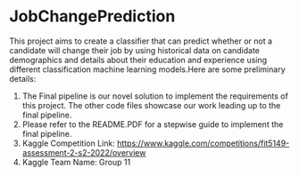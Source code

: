 # JobChangePrediction
This project aims to create a classifier that can predict whether or not a candidate will change their job by using historical data on candidate demographics and details about their education and experience using different classification machine learning models.Here are some preliminary details:<br>
1. The Final pipeline is our novel solution to implement the requirements of this project. The other code files showcase our work leading up to the final pipeline.<br>
2. Please refer to the README.PDF for a stepwise guide to implement the final pipeline.<br>
3. Kaggle Competition Link: https://www.kaggle.com/competitions/fit5149-assessment-2-s2-2022/overview
4. Kaggle Team Name: Group 11
